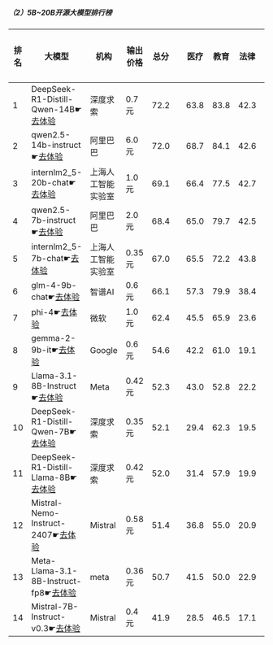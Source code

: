 ##### （2）5B~20B开源大模型排行榜
|排名|大模型|机构|输出价格|总分| |医疗|教育|法律|行政公务|推理与数学计算|语言与指令遵从|
|---|-----|---|-------|---|-|----|---|---|------|------------|------------------|
|1|DeepSeek-R1-Distill-Qwen-14B☛[去体验](https://easyllm.site/static/modelcompare.html?type=open-source)|深度求索|0.7元|72.2| |                    63.8|83.8|42.3|                    68.0|89.8|85.6|
|2|qwen2.5-14b-instruct☛[去体验](https://easyllm.site/static/modelcompare.html?type=open-source)|阿里巴巴|6.0元|72.0| |                    68.7|84.1|42.6|                    67.0|82.6|86.9|
|3|internlm2_5-20b-chat☛[去体验](https://easyllm.site/static/modelcompare.html?type=open-source)|上海人工智能实验室|1.0元|69.1| |                    66.4|77.5|42.7|                    66.4|77.1|84.4|
|4|qwen2.5-7b-instruct☛[去体验](https://easyllm.site/static/modelcompare.html?type=open-source)|阿里巴巴|2.0元|68.4| |                    65.0|79.7|42.5|                    59.6|80.2|83.4|
|5|internlm2_5-7b-chat☛[去体验](https://easyllm.site/static/modelcompare.html?type=open-source)|上海人工智能实验室|0.35元|67.0| |                    65.5|72.2|43.8|                    62.4|74.4|83.7|
|6|glm-4-9b-chat☛[去体验](https://easyllm.site/static/modelcompare.html?type=open-source)|智谱AI|0.6元|66.1| |                    57.3|79.9|38.4|                    64.1|74.0|83.0|
|7|phi-4☛[去体验](https://easyllm.site/static/modelcompare.html?type=open-source)|微软|1.0元|62.4| |                    45.5|65.9|23.6|                    66.1|89.8|83.5|
|8|gemma-2-9b-it☛[去体验](https://easyllm.site/static/modelcompare.html?type=open-source)|Google|0.6元|54.6| |                    42.2|61.0|19.1|                    53.6|70.6|81.3|
|9|Llama-3.1-8B-Instruct☛[去体验](https://easyllm.site/static/modelcompare.html?type=open-source)|Meta|0.42元|52.3| |                    43.0|52.8|22.2|                    49.6|73.5|72.6|
|10|DeepSeek-R1-Distill-Qwen-7B☛[去体验](https://easyllm.site/static/modelcompare.html?type=open-source)|深度求索|0.35元|52.1| |                    29.4|62.3|19.5|                    48.8|81.3|71.0|
|11|DeepSeek-R1-Distill-Llama-8B☛[去体验](https://easyllm.site/static/modelcompare.html?type=open-source)|深度求索|0.42元|52.0| |                    31.4|57.9|19.9|                    49.9|79.2|74.0|
|12|Mistral-Nemo-Instruct-2407☛[去体验](https://easyllm.site/static/modelcompare.html?type=open-source)|Mistral|0.58元|51.4| |                    36.8|55.0|20.9|                    42.4|75.6|77.8|
|13|Meta-Llama-3.1-8B-Instruct-fp8☛[去体验](https://easyllm.site/static/modelcompare.html?type=open-source)|meta|0.36元|50.7| |                    41.5|50.0|22.9|                    43.2|72.7|73.7|
|14|Mistral-7B-Instruct-v0.3☛[去体验](https://easyllm.site/static/modelcompare.html?type=open-source)|Mistral|0.4元|41.9| |                    28.5|46.5|17.1|                    40.9|48.6|69.7|
    
